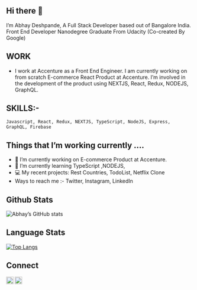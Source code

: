 ## Hi there 👋

  I’m Abhay Deshpande, A Full Stack Developer based out of Bangalore India. Front End Developer Nanodegree Graduate From Udacity (Co-created By Google)

## WORK 

 *  I  work at Accenture as a Front End Engineer. I am currently working on from scratch E-commerce React Product at Accenture.  I’m involved in the development of     the product using NEXTJS, React, Redux, NODEJS, GraphQL.

## SKILLS:-

	Javascript, React, Redux, NEXTJS, TypeScript, NodeJS, Express, GraphQL, Firebase

## Things that I’m working currently …. 

  * 🔭 I’m currently working on E-commerce Product at Accenture.
  * 🌱 I’m currently learning TypeScript ,NODEJS,
  * 💻 My recent projects: Rest Countries, TodoList, Netflix Clone
  * Ways to reach me :-  Twitter, Instagram, LinkedIn 

## Github Stats
  ![Abhay’s  GitHub stats](https://github-readme-stats.vercel.app/api?username=abhaydee)


## Language Stats
  [![Top Langs](https://github-readme-stats.vercel.app/api/top-langs/?username=abhaydee)](https://github.com/abhaydee/github-readme-stats)
  
## Connect 

  <a href="https://twitter.com/Abhs567"><img align="left" width=20px src="https://simpleicons.org/icons/twitter.svg"></a>
  <a href="https://in.linkedin.com/in/abhaydee"><img align="left" width=20px src="https://simpleicons.org/icons/linkedin.svg"></a>



 
